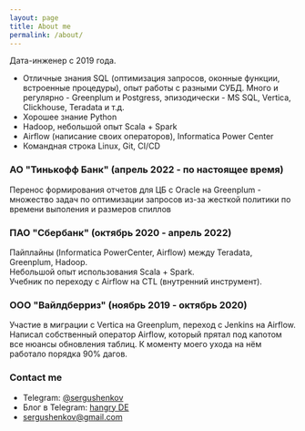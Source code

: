 ```yaml
---
layout: page
title: About me
permalink: /about/
---
```


Дата-инженер с 2019 года. 

* Отличные знания SQL (оптимизация запросов, оконные функции, встроенные процедуры), опыт работы с разными СУБД. Много и регулярно - Greenplum и Postgress, эпизодически - MS SQL, Vertica, Clickhouse, Teradata и т.д.
* Хорошее знание Python
* Hadoop, небольшой опыт Scala + Spark
* Airflow (написание своих операторов), Informatica Power Center
* Командная строка Linux, Git, CI/CD

### АО "Тинькофф Банк" (апрель 2022 - по настоящее время)
Перенос формирования отчетов для ЦБ с Oracle на Greenplum - множество задач по оптимизации запросов из-за жесткой политики по времени выполения и размеров спиллов

### ПАО "Сбербанк" (октябрь 2020 - апрель 2022)
Пайплайны (Informatica PowerCenter, Airflow) между Teradata, Greenplum, Hadoop.  
Небольшой опыт использования Scala + Spark.   
Учебник по переходу с Airflow на CTL (внутренний инструмент). 

### ООО "Вайлдберриз" (ноябрь 2019 - октябрь 2020)
Участие в миграции с Vertica на Greenplum, переход с Jenkins на Airflow.  
Написал собственный оператор Airflow, который прятал под капотом все нюансы обновления таблиц. К моменту моего ухода на нём работало порядка 90% дагов.

### Contact me

* Telegram: [@sergushenkov](t.me/@sergushenkov)
* Блог в Telegram: [hangry DE](t.me/hangryDE)
* [sergushenkov@gmail.com](mailto:sergushenkov@gmail.com)
